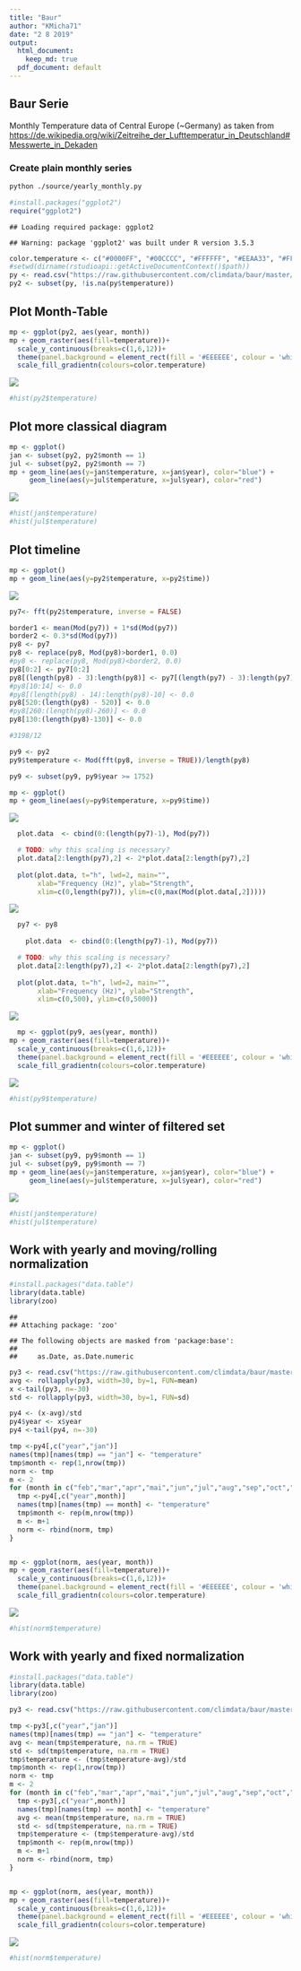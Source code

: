 ```yaml
---
title: "Baur"
author: "KMicha71"
date: "2 8 2019"
output:
  html_document: 
    keep_md: true
  pdf_document: default
---
```




## Baur Serie


Monthly Temperature data of Central Europe (~Germany) as taken from
https://de.wikipedia.org/wiki/Zeitreihe_der_Lufttemperatur_in_Deutschland#Messwerte_in_Dekaden

### Create plain monthly series


```sh
python ./source/yearly_monthly.py
```


```r
#install.packages("ggplot2")
require("ggplot2")
```

```
## Loading required package: ggplot2
```

```
## Warning: package 'ggplot2' was built under R version 3.5.3
```

```r
color.temperature <- c("#0000FF", "#00CCCC", "#FFFFFF", "#EEAA33", "#FF5555")
#setwd(dirname(rstudioapi::getActiveDocumentContext()$path))
py <- read.csv("https://raw.githubusercontent.com/climdata/baur/master/csv/baur_monthly.csv", sep=",")
py2 <- subset(py, !is.na(py$temperature))
```

## Plot Month-Table


```r
mp <- ggplot(py2, aes(year, month))
mp + geom_raster(aes(fill=temperature))+
  scale_y_continuous(breaks=c(1,6,12))+
  theme(panel.background = element_rect(fill = '#EEEEEE', colour = 'white'), legend.position="right", text=element_text(size=14))+
  scale_fill_gradientn(colours=color.temperature)
```

![](README_files/figure-html/plot-1.png)<!-- -->

```r
#hist(py2$temperature)
```

## Plot more classical diagram


```r
mp <- ggplot()
jan <- subset(py2, py2$month == 1)
jul <- subset(py2, py2$month == 7)
mp + geom_line(aes(y=jan$temperature, x=jan$year), color="blue") + 
     geom_line(aes(y=jul$temperature, x=jul$year), color="red")
```

![](README_files/figure-html/classical-1.png)<!-- -->

```r
#hist(jan$temperature)
#hist(jul$temperature)
```

## Plot timeline


```r
mp <- ggplot()
mp + geom_line(aes(y=py2$temperature, x=py2$time)) 
```

![](README_files/figure-html/fft-1.png)<!-- -->

```r
py7<- fft(py2$temperature, inverse = FALSE)

border1 <- mean(Mod(py7)) + 1*sd(Mod(py7))
border2 <- 0.3*sd(Mod(py7))
py8 <- py7 
py8 <- replace(py8, Mod(py8)>border1, 0.0)
#py8 <- replace(py8, Mod(py8)<border2, 0.0)
py8[0:2] <- py7[0:2]
py8[(length(py8) - 3):length(py8)] <- py7[(length(py7) - 3):length(py7)]
#py8[10:14] <- 0.0
#py8[(length(py8) - 14):length(py8)-10] <- 0.0
py8[520:(length(py8) - 520)] <- 0.0
#py8[260:(length(py8)-260)] <- 0.0
py8[130:(length(py8)-130)] <- 0.0

#3198/12

py9 <- py2
py9$temperature <- Mod(fft(py8, inverse = TRUE))/length(py8)

py9 <- subset(py9, py9$year >= 1752)

mp <- ggplot()
mp + geom_line(aes(y=py9$temperature, x=py9$time)) 
```

![](README_files/figure-html/fft-2.png)<!-- -->

```r
  plot.data  <- cbind(0:(length(py7)-1), Mod(py7))

  # TODO: why this scaling is necessary?
  plot.data[2:length(py7),2] <- 2*plot.data[2:length(py7),2] 
  
  plot(plot.data, t="h", lwd=2, main="", 
       xlab="Frequency (Hz)", ylab="Strength", 
       xlim=c(0,length(py7)), ylim=c(0,max(Mod(plot.data[,2]))))
```

![](README_files/figure-html/fft-3.png)<!-- -->

```r
  py7 <- py8
  
    plot.data  <- cbind(0:(length(py7)-1), Mod(py7))

  # TODO: why this scaling is necessary?
  plot.data[2:length(py7),2] <- 2*plot.data[2:length(py7),2] 
  
  plot(plot.data, t="h", lwd=2, main="", 
       xlab="Frequency (Hz)", ylab="Strength", 
       xlim=c(0,500), ylim=c(0,5000))
```

![](README_files/figure-html/fft-4.png)<!-- -->

```r
  mp <- ggplot(py9, aes(year, month))
mp + geom_raster(aes(fill=temperature))+
  scale_y_continuous(breaks=c(1,6,12))+
  theme(panel.background = element_rect(fill = '#EEEEEE', colour = 'white'), legend.position="right", text=element_text(size=14))+
  scale_fill_gradientn(colours=color.temperature)
```

![](README_files/figure-html/fft-5.png)<!-- -->

```r
#hist(py9$temperature)
```

## Plot summer and winter of filtered set


```r
mp <- ggplot()
jan <- subset(py9, py9$month == 1)
jul <- subset(py9, py9$month == 7)
mp + geom_line(aes(y=jan$temperature, x=jan$year), color="blue") + 
     geom_line(aes(y=jul$temperature, x=jul$year), color="red")
```

![](README_files/figure-html/seasons-1.png)<!-- -->

```r
#hist(jan$temperature)
#hist(jul$temperature)
```

## Work with yearly and moving/rolling normalization


```r
#install.packages("data.table")
library(data.table)
library(zoo)
```

```
## 
## Attaching package: 'zoo'
```

```
## The following objects are masked from 'package:base':
## 
##     as.Date, as.Date.numeric
```

```r
py3 <- read.csv("https://raw.githubusercontent.com/climdata/baur/master/csv/baur_yearly.csv", sep=",")
avg <- rollapply(py3, width=30, by=1, FUN=mean)
x <-tail(py3, n=-30)
std <- rollapply(py3, width=30, by=1, FUN=sd)

py4 <- (x-avg)/std
py4$year <- x$year
py4 <-tail(py4, n=-30)

tmp <-py4[,c("year","jan")]
names(tmp)[names(tmp) == "jan"] <- "temperature"
tmp$month <- rep(1,nrow(tmp))
norm <- tmp
m <- 2
for (month in c("feb","mar","apr","mai","jun","jul","aug","sep","oct","nov","dec")) {
  tmp <-py4[,c("year",month)]
  names(tmp)[names(tmp) == month] <- "temperature"
  tmp$month <- rep(m,nrow(tmp))
  m <- m+1
  norm <- rbind(norm, tmp)
}


mp <- ggplot(norm, aes(year, month))
mp + geom_raster(aes(fill=temperature))+
  scale_y_continuous(breaks=c(1,6,12))+
  theme(panel.background = element_rect(fill = '#EEEEEE', colour = 'white'), legend.position="right", text=element_text(size=14))+
  scale_fill_gradientn(colours=color.temperature)
```

![](README_files/figure-html/rolling-norm-1.png)<!-- -->

```r
#hist(norm$temperature)
```



## Work with yearly and fixed normalization


```r
#install.packages("data.table")
library(data.table)
library(zoo)

py3 <- read.csv("https://raw.githubusercontent.com/climdata/baur/master/csv/baur_yearly.csv", sep=",")

tmp <-py3[,c("year","jan")]
names(tmp)[names(tmp) == "jan"] <- "temperature"
avg <- mean(tmp$temperature, na.rm = TRUE)
std <- sd(tmp$temperature, na.rm = TRUE)
tmp$temperature <- (tmp$temperature-avg)/std
tmp$month <- rep(1,nrow(tmp))
norm <- tmp
m <- 2
for (month in c("feb","mar","apr","mai","jun","jul","aug","sep","oct","nov","dec")) {
  tmp <-py3[,c("year",month)]
  names(tmp)[names(tmp) == month] <- "temperature"
  avg <- mean(tmp$temperature, na.rm = TRUE)
  std <- sd(tmp$temperature, na.rm = TRUE)
  tmp$temperature <- (tmp$temperature-avg)/std
  tmp$month <- rep(m,nrow(tmp))
  m <- m+1
  norm <- rbind(norm, tmp)
}


mp <- ggplot(norm, aes(year, month))
mp + geom_raster(aes(fill=temperature))+
  scale_y_continuous(breaks=c(1,6,12))+
  theme(panel.background = element_rect(fill = '#EEEEEE', colour = 'white'), legend.position="right", text=element_text(size=14))+
  scale_fill_gradientn(colours=color.temperature)
```

![](README_files/figure-html/fixed-norm-1.png)<!-- -->

```r
#hist(norm$temperature)
```
